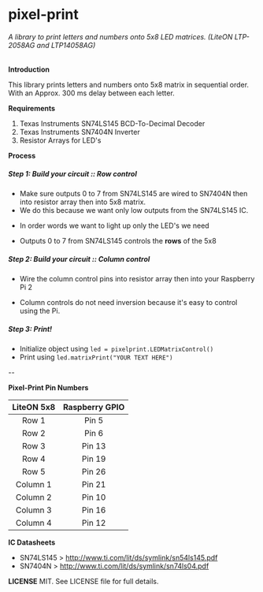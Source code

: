 # pixel-print
 
###### A library to print letters and numbers onto 5x8 LED matrices. (LiteON LTP-2058AG and LTP14058AG)

<b>Introduction</b>

This library prints letters and numbers onto 5x8 matrix in sequential order. <br />
With an Approx. 300 ms delay between each letter. 

<b>Requirements</b>

1. Texas Instruments SN74LS145 BCD-To-Decimal Decoder
2. Texas Instruments SN7404N Inverter
3. Resistor Arrays for LED's

<b>Process</b>
##### Step 1: Build your circuit :: Row control

+ Make sure outputs 0 to 7 from SN74LS145 are wired to SN7404N then into resistor array then into 5x8 matrix. 
+ We do this because we want only low outputs from the SN74LS145 IC.
- In order words we want to light up only the LED's we need
+ Outputs 0 to 7 from SN74LS145 controls the **rows** of the 5x8

##### Step 2: Build your circuit :: Column control

+ Wire the column control pins into resistor array then into your Raspberry Pi 2
- Column controls do not need inversion because it's easy to control using the Pi. 

##### Step 3: Print!

+ Initialize object using `led = pixelprint.LEDMatrixControl()`
+ Print using `led.matrixPrint("YOUR TEXT HERE")`

--

<b>Pixel-Print Pin Numbers</b>

| LiteON 5x8    | Raspberry GPIO|
| :------------:|:-------------:|
| Row 1         | Pin 5         |
| Row 2         | Pin 6         |
| Row 3         | Pin 13        |
| Row 4         | Pin 19        |
| Row 5         | Pin 26        |
| Column 1      | Pin 21        |
| Column 2      | Pin 10        |
| Column 3      | Pin 16        |
| Column 4      | Pin 12        |

<b>IC Datasheets</b>

+ SN74LS145 > http://www.ti.com/lit/ds/symlink/sn54ls145.pdf
+ SN7404N   > http://www.ti.com/lit/ds/symlink/sn74ls04.pdf

<b>LICENSE</b>
MIT. See LICENSE file for full details. 
